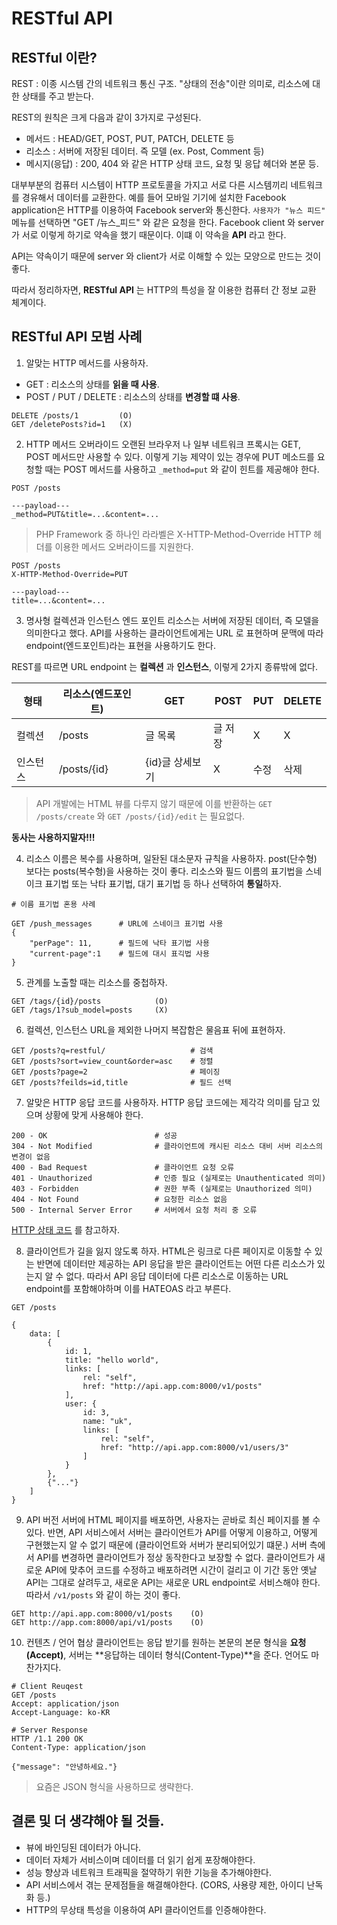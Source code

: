 # RESTful API

## RESTful 이란?

REST : 이종 시스템 간의 네트워크 통신 구조. "상태의 전송"이란 의미로, 리소스에 대한 상태를 주고 받는다.

REST의 원칙은 크게 다음과 같이 3가지로 구성된다.
- 메서드 : HEAD/GET, POST, PUT, PATCH, DELETE 등
- 리소스 : 서버에 저장된 데이터. 즉 모델 (ex. Post, Comment 등)
- 메시지(응답) : 200, 404 와 같은 HTTP 상태 코드, 요청 및 응답 헤더와 본문 등.

대부부분의 컴퓨터 시스템이 HTTP 프로토콜을 가지고 서로 다른 시스템끼리 네트워크를 경유해서 데이터를 교환한다. 예를 들어 모바일 기기에 설치한 Facebook application은 HTTP를 이용하여 Facebook server와 통신한다. `사용자가 "뉴스 피드"` 메뉴를 선택하면 "GET /뉴스_피드" 와 같은 요청을 한다. Facebook client 와 server 가 서로 이렇게 하기로 약속을 했기 때문이다. 이떄 이 약속을 **API** 라고 한다. 

API는 약속이기 때문에 server 와 client가 서로 이해할 수 있는 모양으로 만드는 것이 좋다.

따라서 정리하자면, **RESTful API** 는 HTTP의 특성을 잘 이용한 컴퓨터 간 정보 교환 체계이다.

## RESTful API 모범 사례

1. 알맞는 HTTP 메서드를 사용하자.
- GET : 리소스의 상태를 **읽을 때 사용**.
- POST / PUT / DELETE : 리소스의 상태를 **변경할 떄 사용**.

~~~
DELETE /posts/1         (O)
GET /deletePosts?id=1   (X) 
~~~

2. HTTP 메서드 오버라이드
오랜된 브라우저 나 일부 네트워크 프록시는 GET, POST 메서드만 사용할 수 있다. 이렇게 기능 제약이 있는 경우에 PUT 메소드를 요청할 때는 POST 메서드를 사용하고 `_method=put` 와 같이 힌트를 제공해야 한다.

~~~
POST /posts

---payload---
_method=PUT&title=...&content=...
~~~

> PHP Framework 중 하나인 라라벨은 X-HTTP-Method-Override HTTP 헤더를 이용한 메서드 오버라이드를 지원한다.
~~~
POST /posts
X-HTTP-Method-Override=PUT

---payload---
title=...&content=...
~~~

3. 명사형 컬렉션과 인스턴스 엔드 포인트
리소스는 서버에 저장된 데이터, 즉 모델을 의미한다고 했다. API를 사용하는 클라이언트에게는 URL 로 표현하며 문맥에 따라 endpoint(엔드포인트)라는 표현을 사용하기도 한다.

REST를 따르면 URL endpoint 는 **컬렉션** 과 **인스턴스**, 이렇게 2가지 종류밖에 없다.

|  <center>형태</center> |  <center>리소스(엔드포인트)</center> |  <center>GET</center> |  <center>POST</center> |  <center>PUT</center> |  <center>DELETE</center> |
|:--------|:--------|:--------|:--------|:--------|:--------|
| 컬렉션 | /posts | 글 목록 | 글 저장 | X | X |
| 인스턴스 | /posts/{id} | {id}글 상세보기 | X | 수정 | 삭제 |

> API 개발에는 HTML 뷰를 다루지 않기 때문에 이를 반환하는 `GET /posts/create` 와 `GET /posts/{id}/edit` 는 필요없다.

**동사는 사용하지말자!!!** 

4. 리소스 이름은 복수를 사용하며, 일돤된 대소문자 규칙을 사용하자.
post(단수형) 보다는 posts(복수형)을 사용하는 것이 좋다. 리소스와 필드 이름의 표기법을 스네이크 표기법 또는 낙타 표기법, 대기 표기법 등 하나 선택하여 **통일**하자.

~~~
# 이름 표기법 혼용 사례

GET /push_messages      # URL에 스네이크 표기법 사용
{
    "perPage": 11,      # 필드에 낙타 표기법 사용
    "current-page":1    # 필드에 대시 표긱법 사용
}
~~~

5. 관계를 노출할 때는 리소스를 중첩하자.

~~~
GET /tags/{id}/posts            (O)
GET /tags/1?sub_model=posts     (X)
~~~

6. 컬렉션, 인스턴스 URL을 제외한 나머지 복잡함은 물음표 뒤에 표현하자.

~~~
GET /posts?q=restful/                   # 검색
GET /posts?sort=view_count&order=asc    # 정렬
GET /posts?page=2                       # 페이징
GET /posts?feilds=id,title              # 필드 선택
~~~

7. 알맞은 HTTP 응답 코드를 사용하자.
HTTP 응답 코드에는 제각각 의미를 담고 있으며 상황에 맞게 사용해야 한다.

~~~
200 - OK                        # 성공
304 - Not Modified              # 클라이언트에 캐시된 리소스 대비 서버 리소스의 변경이 없음
400 - Bad Request               # 클라이언트 요청 오류
401 - Unauthorized              # 인증 필요 (실제로는 Unauthenticated 의미)
403 - Forbidden                 # 권한 부족 (실제로는 Unauthorized 의미)
404 - Not Found                 # 요청한 리소스 없음
500 - Internal Server Error     # 서버에서 요청 처리 중 오류
~~~
[HTTP 상태 코드](https://ko.wikipedia.org/wiki/HTTP_%EC%83%81%ED%83%9C_%EC%BD%94%EB%93%9C) 를 참고하자.

8. 클라이언트가 길을 잃지 않도록 하자.
HTML은 링크로 다른 페이지로 이동할 수 있는 반면에 데이터만 제공하는 API 응답을 받은 클라이언트는 어떤 다른 리소스가 있는지 알 수 없다. 따라서 API 응답 데이터에 다른 리소스로 이동하는 URL endpoint를 포함해야하며 이를 HATEOAS 라고 부른다.

~~~
GET /posts

{
    data: [
        {
            id: 1,
            title: "hello world",
            links: [
                rel: "self",
                href: "http://api.app.com:8000/v1/posts"
            ],
            user: {
                id: 3,
                name: "uk",
                links: [
                    rel: "self",
                    href: "http://api.app.com:8000/v1/users/3"
                ]
            }
        },
        {"..."}
    ]
}
~~~

9. API 버전
서버에 HTML 페이지를 배포하면, 사용자는 곧바로 최신 페이지를 볼 수 있다. 반면, API 서비스에서 서버는 클라이언트가 API를 어떻게 이용하고, 어떻게 구현했는지 알 수 없기 때문에 (클라이언트와 서버가 분리되어있기 떄문.) 서버 측에서 API를 변경하면 클라이언트가 정상 동작한다고 보장할 수 없다. 클라이언트가 새로운 API에 맞추어 코드를 수정하고 배포하려면 시간이 걸리고 이 기간 동안 옛날 API는 그대로 살려두고, 새로운 API는 새로운 URL endpoint로 서비스해야 한다. 따라서 `/v1/posts` 와 같이 하는 것이 좋다.

~~~
GET http://api.app.com:8000/v1/posts    (O)
GET http://app.com:8000/api/v1/posts    (O)
~~~

10. 컨텐츠 / 언어 협상
클라이언트는 응답 받기를 원하는 본문의 본문 형식을 **요청(Accept)**, 서버는 **응답하는 데이터 형식(Content-Type)**을 준다. 언어도 마찬가지다.

~~~
# Client Reuqest
GET /posts
Accept: application/json
Accept-Language: ko-KR

# Server Response
HTTP /1.1 200 OK
Content-Type: application/json

{"message": "안녕하세요."}
~~~

> 요즘은 JSON 형식을 사용하므로 생략한다.

## 결론 및 더 생갹해야 될 것들.
- 뷰에 바인딩된 데이터가 아니다.
- 데이터 자체가 서비스이며 데이터를 더 읽기 쉽게 포장해야한다.
- 성능 향상과 네트워크 트래픽을 절약하기 위한 기능을 추가해야한다.
- API 서비스에서 겪는 문제점들을 해결해야한다. (CORS, 사용량 제한, 아이디 난독화 등.)
- HTTP의 무상태 특성을 이용하여 API 클라이언트를 인증해야한다.

